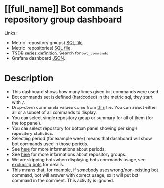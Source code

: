 <h1 id="kubernetes-dashboard">[[full_name]] Bot commands repository group dashboard</h1>
<p>Links:</p>
<ul>
<li>Metric (repository groups) <a href="https://github.com/cncf/devstats/blob/master/metrics/kubernetes/bot_commands.sql" target="_blank">SQL file</a>.</li>
<li>Metric (repositories) <a href="https://github.com/cncf/devstats/blob/master/metrics/kubernetes/bot_commands_repos.sql" target="_blank">SQL file</a>.</li>
<li>TSDB <a href="https://github.com/cncf/devstats/blob/master/metrics/kubernetes/metrics.yaml" target="_blank">series definition</a>. Search for <code>bot_commands</code></li>
<li>Grafana dashboard <a href="https://github.com/cncf/devstats/blob/master/grafana/dashboards/kubernetes/bot-commands-repository-groups.json" target="_blank">JSON</a>.</li>
</ul>
<h1 id="description">Description</h1>
<ul>
<li>This dashboard shows how many times given bot commands were used.</li>
<li>Bot commands set is defined (hardcoded) in the metric sql, they start with <code>/</code>.</li>
<li>Drop-down commands values come from <a href="https://github.com/cncf/devstats/blob/master/metrics/kubernetes/bot_commands_tags.sql" target="_blank">this</a> file. You can select either all or a subset of all commands to display.</li>
<li>You can select single repository group or summary for all of them (for the top panel).</li>
<li>You can select repository for bottom panel showing per single repository statistics.</li>
<li>Selecting period (for example week) means that dashboard will show bot commands used in those periods.</li>
<li>See <a href="https://github.com/cncf/devstats/blob/master/docs/periods.md" target="_blank">here</a> for more informations about periods.</li>
<li>See <a href="https://github.com/cncf/devstats/blob/master/docs/repository_groups.md" target="_blank">here</a> for more informations about repository groups.</li>
<li>We are skipping bots when displaying bots commands usage, see <a href="https://github.com/cncf/devstats/blob/master/docs/excluding_bots.md" target="_blank">excluding bots</a> for details.</li>
<li>This means that, for example, if somebody uses wrong/non-existing bot command, bot will answer with correct usage, so it will put bot command in the comment. This activity is ignored.</li>
</ul>
